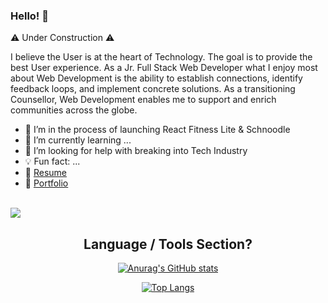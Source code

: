 ### Hello! 👋
:warning: Under Construction :warning:

I believe the User is at the heart of Technology. The goal is to provide the best User experience. As a Jr. Full Stack Web Developer what I enjoy most about Web Development is the ability to establish connections, identify feedback loops, and implement concrete solutions. As a transitioning Counsellor, Web Development enables me to support and enrich communities across the globe.

- 🚀  I’m in the process of launching React Fitness Lite & Schnoodle
- 🌱  I’m currently learning ...
- 🔨  I’m looking for help with breaking into Tech Industry
- 💡  Fun fact: ...
- 📎  [Resume](https://resume.creddle.io/resume/izh3ulidt0f)
- 💼  [Portfolio](https://riazckhan.github.io/)

<br>
<img src="https://camo.githubusercontent.com/a80d00f23720d0bc9f55481cfcd77ab79e141606829cf16ec43f8cacc7741e46/68747470733a2f2f696d672e736869656c64732e696f2f62616467652f4c696e6b6564496e2d3030373742353f7374796c653d666f722d7468652d6261646765266c6f676f3d6c696e6b6564696e266c6f676f436f6c6f723d7768697465" data-canonical-src="https://img.shields.io/badge/LinkedIn-0077B5?style=for-the-badge&amp;logo=linkedin&amp;logoColor=white" style="max-width: 100%;">

<h2 align="center">Language / Tools Section?</h2>

<div align="center">

[![Anurag's GitHub stats](https://github-readme-stats.vercel.app/api?username=riazckhan&show_icons=true&theme=algolia)](https://github.com/anuraghazra/github-readme-stats)

[![Top Langs](https://github-readme-stats.vercel.app/api/top-langs/?username=riazckhan&layout=compact&theme=algolia)](https://github.com/anuraghazra/github-readme-stats)

</div>

<!--
**RiazCKhan/riazckhan** is a ✨ _special_ ✨ repository because its `README.md` (this file) appears on your GitHub profile.
Here are some ideas to get you started:
- 👯 I’m looking to collaborate on ...
- 💬 Ask me about ...
- 📫 How to reach me: ...
- 😄 Pronouns: ...
-->
